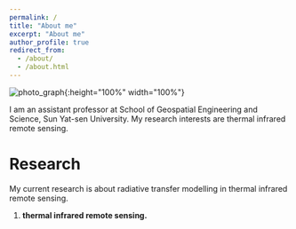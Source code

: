 ```yaml
---
permalink: /
title: "About me"
excerpt: "About me"
author_profile: true
redirect_from: 
  - /about/
  - /about.html
---
```

![photo_graph](../images/photo_graph.jpg){:height="100%" width="100%"}

I am an assistant professor at School of Geospatial Engineering and Science, Sun Yat-sen University. My research interests are thermal infrared remote sensing.

Research
======
My current research is about radiative transfer modelling in thermal infrared remote sensing. 


1. **thermal infrared remote sensing.**
